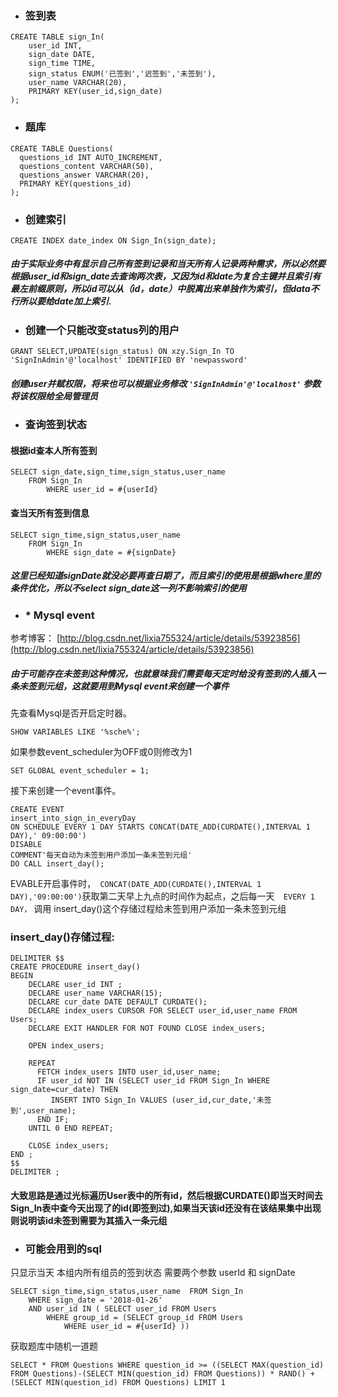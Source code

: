 
 
 - ### 签到表

```
CREATE TABLE sign_In(
	user_id INT,
	sign_date DATE,
	sign_time TIME,
	sign_status ENUM('已签到','迟签到','未签到'),
	user_name VARCHAR(20),
	PRIMARY KEY(user_id,sign_date)
);
```

- ### 题库
```
CREATE TABLE Questions(
  questions_id INT AUTO_INCREMENT,
  questions_content VARCHAR(50),
  questions_answer VARCHAR(20),
  PRIMARY KEY(questions_id)
);
```
- ### 创建索引

```
CREATE INDEX date_index ON Sign_In(sign_date);
```

##### 由于实际业务中有显示自己所有签到记录和当天所有人记录两种需求，所以必然要根据user_id和sign_date去查询两次表，又因为id和date为复合主键并且索引有最左前缀原则，所以id可以从（id，date）中脱离出来单独作为索引，但data不行所以要给date加上索引.


- ### 创建一个只能改变status列的用户


```
GRANT SELECT,UPDATE(sign_status) ON xzy.Sign_In TO 'SignInAdmin'@'localhost' IDENTIFIED BY 'newpassword'
```

##### 创建user并赋权限，将来也可以根据业务修改 ``` 'SignInAdmin'@'localhost' ``` 参数将该权限给全局管理员

- ### 查询签到状态

#### 根据id查本人所有签到


```
SELECT sign_date,sign_time,sign_status,user_name 
    FROM Sign_In
        WHERE user_id = #{userId}
```

#### 查当天所有签到信息


```
SELECT sign_time,sign_status,user_name 
    FROM Sign_In
        WHERE sign_date = #{signDate}
```
##### 这里已经知道signDate就没必要再查日期了，而且索引的使用是根据where里的条件优化，所以不select sign_date这一列不影响索引的使用

- ### * Mysql event 
参考博客： [http://blog.csdn.net/lixia755324/article/details/53923856](http://blog.csdn.net/lixia755324/article/details/53923856)

##### 由于可能存在未签到这种情况，也就意味我们需要每天定时给没有签到的人插入一条未签到元组，这就要用到Mysql event来创建一个事件

先查看Mysql是否开启定时器。

```
SHOW VARIABLES LIKE '%sche%';
```
如果参数event_scheduler为OFF或0则修改为1
```
SET GLOBAL event_scheduler = 1;
```

接下来创建一个event事件。

```
CREATE EVENT
insert_into_sign_in_everyDay
ON SCHEDULE EVERY 1 DAY STARTS CONCAT(DATE_ADD(CURDATE(),INTERVAL 1 DAY),' 09:00:00')
DISABLE
COMMENT'每天自动为未签到用户添加一条未签到元组'
DO CALL insert_day();
```
EVABLE开启事件时，``` CONCAT(DATE_ADD(CURDATE(),INTERVAL 1 DAY),'09:00:00')```获取第二天早上九点的时间作为起点，之后每一天```  EVERY 1 DAY，``` 调用 insert_day()这个存储过程给未签到用户添加一条未签到元组

### insert_day()存储过程:


```
DELIMITER $$
CREATE PROCEDURE insert_day()
BEGIN
	DECLARE user_id INT ;
	DECLARE user_name VARCHAR(15);
	DECLARE cur_date DATE DEFAULT CURDATE();
	DECLARE index_users CURSOR FOR SELECT user_id,user_name FROM Users;
	DECLARE EXIT HANDLER FOR NOT FOUND CLOSE index_users;
	
	OPEN index_users;
	
	REPEAT
	  FETCH index_users INTO user_id,user_name;
	  IF user_id NOT IN (SELECT user_id FROM Sign_In WHERE sign_date=cur_date) THEN
	     INSERT INTO Sign_In VALUES (user_id,cur_date,'未签到',user_name);
	  END IF;
	UNTIL 0 END REPEAT;
	
	CLOSE index_users;
END ;
$$
DELIMITER ;
```
#### 大致思路是通过光标遍历User表中的所有id，然后根据CURDATE()即当天时间去Sign_In表中查今天出现了的id(即签到过),如果当天该id还没有在该结果集中出现则说明该id未签到需要为其插入一条元组

- ### 可能会用到的sql

只显示当天 本组内所有组员的签到状态 需要两个参数 userId 和 signDate


```
SELECT sign_time,sign_status,user_name  FROM Sign_In
    WHERE sign_date = '2018-01-26'
    AND user_id IN ( SELECT user_id FROM Users 
        WHERE group_id = (SELECT group_id FROM Users 
            WHERE user_id = #{userId} ))
```

获取题库中随机一道题


```
SELECT * FROM Questions WHERE question_id >= ((SELECT MAX(question_id) FROM Questions)-(SELECT MIN(question_id) FROM Questions)) * RAND() + (SELECT MIN(question_id) FROM Questions) LIMIT 1
```

